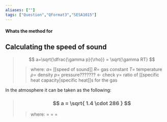 ```yaml
---
aliases: [""]
tags: ["Question","QFormat3","SESA1015"]
---
```


#### Whats the method for
## Calculating the speed of sound
> $$ a=\sqrt{\dfrac{\gamma p}{\rho}} = \sqrt{\gamma RT} $$ 
>> where:
>> $a =$ [[speed of sound]]
>> $R =$ gas constant
>> $T =$ temperature
>> $\rho =$ density
>> $p =$ pressure??????? <- check
>> $\gamma=$ ratio of [[specific heat capacity|specific heat]]s for the gas

In the atmosphere it can be taken as the following:

> ### $$ a = \sqrt{ 1.4 \cdot 286 } $$ 
>> where:
>> $=$ 
>> $=$
>> $=$
